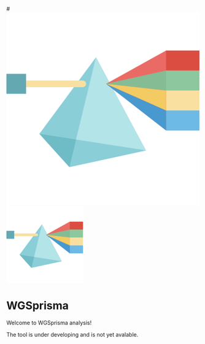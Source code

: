 #![WGSprisma_logo](WGSPrisma_icon.png)
<img src="WGSPrisma_icon.png" alt= “” width="200" height="200">

# WGSprisma

Welcome to WGSprisma analysis! 

The tool is under developing and is not yet avalable. 
